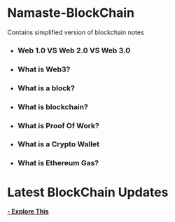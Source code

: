 # Namaste-BlockChain
Contains simplified version of blockchain notes

<ul>
<li><h3>Web 1.0 VS Web 2.0 VS Web 3.0 </h3>
<li><h3>What is Web3?</h3>
<li><h3>What is a block?</h3>
<li><h3>What is blockchain?</h3>
<li><h3>What is Proof Of Work?</h3>
<li><h3>What is a Crypto Wallet</h3>
<li><h3>What is Ethereum Gas?</h3>
</ul>

# Latest BlockChain Updates

<a href="https://academy.binance.com/en/start-here"><b>- Explore This</b></a>
